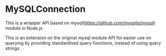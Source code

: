 # MySQLConnection
This is a wrapper API based on mysql(https://github.com/mysqljs/mysql) module in Node.js

This is an extension on the original mysql module API for easier use on querying by providing standardised query functions, instead of using query strings
